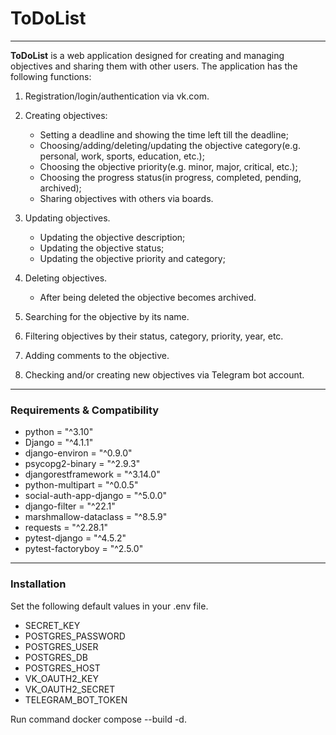 # ToDoList
___
**ToDoList** is a web application designed for creating and managing objectives and sharing them with other users.
The application has the following functions:
1. Registration/login/authentication via vk.com.

2. Creating objectives:
   * Setting a deadline and showing the time left till the deadline;
   * Choosing/adding/deleting/updating the objective category(e.g. personal, work, sports, education, etc.);
   * Choosing the objective priority(e.g. minor, major, critical, etc.);
   * Choosing the progress status(in progress, completed, pending, archived);
   * Sharing objectives with others via boards.

3. Updating objectives.
   * Updating the objective description;
   * Updating the objective status;
   * Updating the objective priority and category;

4. Deleting objectives.
   * After being deleted the objective becomes archived.

5. Searching for the objective by its name.
6. Filtering objectives by their status, category, priority, year, etc.
7. Adding comments to the objective.
8. Checking and/or creating new objectives via Telegram bot account.

___
### Requirements & Compatibility

* python = "^3.10"
* Django = "^4.1.1"
* django-environ = "^0.9.0"
* psycopg2-binary = "^2.9.3"
* djangorestframework = "^3.14.0"
* python-multipart = "^0.0.5"
* social-auth-app-django = "^5.0.0"
* django-filter = "^22.1"
* marshmallow-dataclass = "^8.5.9"
* requests = "^2.28.1"
* pytest-django = "^4.5.2"
* pytest-factoryboy = "^2.5.0"

---
### Installation
Set the following default values in your .env file.
* SECRET_KEY
* POSTGRES_PASSWORD
* POSTGRES_USER
* POSTGRES_DB
* POSTGRES_HOST
* VK_OAUTH2_KEY
* VK_OAUTH2_SECRET 
* TELEGRAM_BOT_TOKEN

Run command docker compose --build -d.


